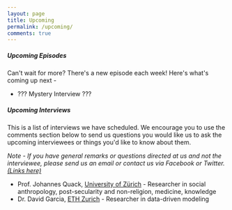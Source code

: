 ```yaml
---
layout: page
title: Upcoming
permalink: /upcoming/
comments: true
---
```


##### Upcoming Episodes
Can't wait for more? There's a new episode each week! Here's what's coming up next -

* ??? Mystery Interview ???

##### Upcoming Interviews
This is a list of interviews we have scheduled. We encourage you to use the comments section below to send us questions you would like us to ask the upcoming interviewees or things you'd like to know about them.

_Note - If you have general remarks or questions directed at us and not the interviewee, please send us an email or contact us via Facebook or Twitter. [(Links here)](/subscribe)_

* Prof. Johannes Quack, [University of Zürich](http://www.isek.uzh.ch/de/ethnologie/Personen/Personen/johannesquack.html) - Researcher in social anthropology, post-secularity and non-religion, medicine, knowledge  
* Dr. David Garcia, [ETH Zurich](https://www.sg.ethz.ch/team/people/dgarcia/) - Researcher in data-driven modeling

